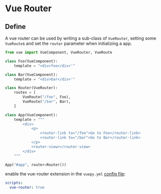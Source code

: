 # Vue Router
## Define
A vue router can be used by writing a sub-class of `VueRouter`, 
setting some `VueRoute`s 
and set the `router` parameter when initializing a app.
```python
from vue import VueComponent, VueRouter, VueRoute

class Foo(VueComponent):
    template = "<div>foo</div>'"

class Bar(VueComponent):
    template = "<div>bar</div>'"

class Router(VueRouter):
    routes = [
        VueRoute("/foo", Foo),
        VueRoute("/bar", Bar),
    ]

class App(VueComponent):
    template = """
        <div>
            <p>
                <router-link to="/foo">Go to Foo</router-link>
                <router-link to="/bar">Go to Bar</router-link>
            </p>
            <router-view></router-view>
        </div>
    """

App("#app", router=Router())
```

enable the vue-router extension in the `vuepy.yml` [config file](../management/configuration.md):
```yaml
scripts:
  vue-router: true
```
